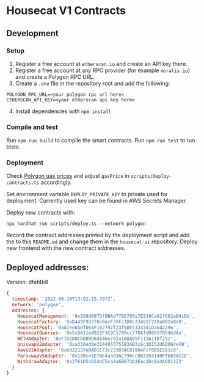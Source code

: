 # Housecat V1 Contracts

## Development

### Setup

1. Register a free account at `etherscan.io` and create an API key there.
2. Register a free account at any RPC provider (for example `moralis.io`) and create a Polygon RPC URL.
3. Create a `.env` file in the repository root and add the following:

```
POLYGON_RPC_URL=<your polygon rpc url here>
ETHERSCAN_API_KEY=<your etherscan api key here>
```

4. Install dependencies with `npm install`

### Compile and test

Run `npm run build` to compile the smart contracts.
Run `npm run test` to run tests.

### Deployment

Check [Polygon gas prices](https://polygonscan.com/gastracker) and adjust `gasPrice` in `scripts/deploy-contracts.ts` accordingly.

Set environment variable `DEPLOY_PRIVATE_KEY` to private used for deployment. Currently used key can be found in AWS Secrets Manager.

Deploy new contracts with:

```
npx hardhat run scripts/deploy.ts --network polygon
```

Record the contract addresses printed by the deployment script and add the to this `README.md` and change them in the `housecat-ui`
repository. Deploy new frontend with the new contract addresses.

## Deployed addresses:

Version: dfaf4b8

```js
{
  timestamp: '2022-06-10T13:02:15.797Z',
  network: 'polygon',
  addresses: {
    HousecatManagement: '0x958d607Df9BAd77B6795a7E938Ca02f662aB4cDb',
    HousecatFactory: '0xD449F937f8c8acF35Fc1D0c23455f7f8a082a8d9',
    HousecatPool: '0xd7ee650f064F182797f23f9DE5334341Da5d2296',
    HousecatQueries: '0x5cD411e4922F3C9C5788cc77DAfdD88378546dAa',
    WETHAdapter: '0xF7D2D0CbB09b64646e7a1a1ADA05F113A11Bf252',
    UniswapV2Adapter: '0xa33Aed0e3144953755B3AB3cEc1D152d6D064eFB',
    AaveV2Adapter: '0x6d22137e0AD1E73c233034C81984Fcf0B5E581c8',
    ParaswapV5Adapter: '0x13Bc41E70E4a3d3AC796cc8B32D3140Ffb83ACCE',
    WithdrawAdapter: '0x3761D54b544C5ca4a6B873D3Eac1Dc8a4A6D1422'
  }
}

```
